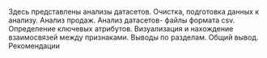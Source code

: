 Здесь представлены анализы датасетов. Очистка, подготовка данных к анализу.
Анализ продаж. Анализ датасетов- файлы формата csv. Определение ключевых атрибутов. Визуализация и нахождение взаимосвязей между признаками. 
Выводы по разделам. Общий вывод. Рекомендации

